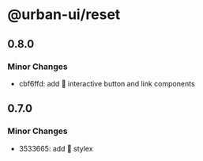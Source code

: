 # @urban-ui/reset

## 0.8.0

### Minor Changes

- cbf6ffd: add :rocket: interactive button and link components

## 0.7.0

### Minor Changes

- 3533665: add :rocket: stylex
